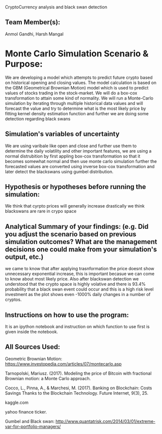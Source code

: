 CryptoCurrency analysis and black swan detection

## Team Member(s):
Anmol Gandhi, Harsh Mangal

# Monte Carlo Simulation Scenario & Purpose:
We are developing a model which attempts to predict future crypto based on historical opening and closing values. The model calculation is based on the GBM (Geometrical Brownian Motion) model which is used to predict values of stocks trading in the stock-market. We will do a box-cox transformation to attain some kind of normality. We will run a Monte-Carlo simulation by iterating through multiple historical data values and will forecast the value and try to determine what is the most likely price by fitting kernel density estimation function and further we are doing some detection regarding black swans

## Simulation's variables of uncertainty
We are using varibale like open and close and further use them to determine the daily volatility and other important features, we are using a normal distrubition by first appling box-cox transformation so that it becomes somewhat normal and then use monte carlo simulation further the forecasted values are converted using inverse box-cox transformation and later detect the blackswans using gumbel distribution.

## Hypothesis or hypotheses before running the simulation:
We think that cyrpto prices will generally increase drastically
we think blackswans are rare in crypo space

## Analytical Summary of your findings: (e.g. Did you adjust the scenario based on previous simulation outcomes?  What are the management decisions one could make from your simulation's output, etc.)
we came to know that after applying trasnformation the price doesnt show unnecessary exponential increase, this is important becasue we can come to know about most likely price. Also after blackswan detection we understood that the crypto space is highly volative and there is 93.4% probability that a black swan event could occur and this is a high risk level investment as the plot shows even -1000% daily changes in a number of cryptos.

## Instructions on how to use the program:
It is an ipython notebook and instruction on which function to use first is given inside the notebook.

## All Sources Used:
Geometric Brownian Motion: https://www.investopedia.com/articles/07/montecarlo.asp 

Tarnopolski, Mariusz. (2017). Modeling the price of Bitcoin with fractional Brownian 	motion: a Monte Carlo approach. 

Cocco, L., Pinna, A., & Marchesi, M. (2017). Banking on Blockchain: Costs Savings Thanks 	to the Blockchain Technology. Future Internet, 9(3), 25.

kaggle.com

yahoo finance ticker.

Gumbel and Black swan: http://www.quantatrisk.com/2014/03/01/extreme-var-for-portfolio-managers/
